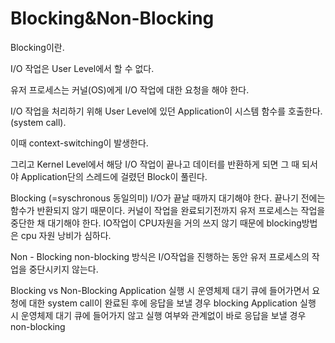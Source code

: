 # Blocking&Non-Blocking

Blocking이란.

I/O 작업은 User Level에서 할 수 없다. 

유저 프로세스는 커널(OS)에게 I/O 작업에 대한 요청을 해야 한다.

I/O 작업을 처리하기 위해 User Level에 있던 Application이 시스템 함수를 호출한다. (system call).

이때 context-switching이 발생한다.

그리고 Kernel Level에서 해당 I/O 작업이 끝나고 데이터를 반환하게 되면 그 때 되서야 Application단의 스레드에 걸렸던 Block이 풀린다.

Blocking (=syschronous 동일의미) 
I/O가 끝날 때까지 대기해야 한다.
끝나기 전에는 함수가 반환되지 않기 때문이다.
커널이 작업을 완료되기전까지 유저 프로세스는 작업을 중단한 채 대기해야 한다. 
IO작업이 CPU자원을 거의 쓰지 않기 때문에 blocking방법은 cpu 자원 낭비가 심하다.


Non - Blocking
non-blocking 방식은 I/O작업을 진행하는 동안 유저 프로세스의 작업을 중단시키지 않는다.

Blocking vs Non-Blocking
Application 실행 시 운영체제 대기 큐에 들어가면서 요청에 대한 system call이 완료된 후에 응답을 보낼 경우 blocking
Application 실행 시 운영체제 대기 큐에 들어가지 않고 실행 여부와 관계없이 바로 응답을 보낼 경우 non-blocking